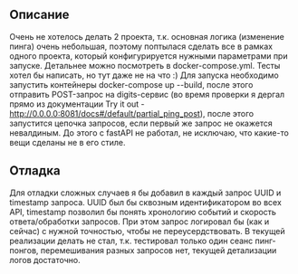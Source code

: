 ## Описание
Очень не хотелось делать 2 проекта, т.к. основная логика (изменение пинга) очень небольшая,
поэтому поптылася сделать все в рамках одного проекта, который конфигурируется нужными параметрами при запуске.
Детальнее можно посмотреть в docker-compose.yml.
Тесты хотел бы написать, но тут даже не на что :)
Для запуска необходимо запустить контейнеры docker-compose up --build, после этого отправить POST-запрос на 
digits-сервис (во время проверки я дергал прямо из документации Try it out - http://0.0.0.0:8081/docs#/default/partial_ping_post),
после этого запустится цепочка запросов, если первый же запрос не окажется невалдиным.
До этого с fastAPI не работал, не исключаю, что какие-то вещи сделаны не в его стиле.
## Отладка
Для отладки сложных случаев я бы добавил в каждый запрос UUID и timestamp запроса. UUID был бы сквозным идентификатором 
во всех API, timestamp позволил бы понять хронологию событий и скорость ответа/обработки запросов. При этом запрос 
логировал бы (как и сейчас) с нужной точностью, чтобы не переусердствовать.
В текущей реализации делать не стал, т.к. тестировал только один сеанс пинг-понгов, перемешивания разных запросов нет,
текущей детализации логов достаточно.